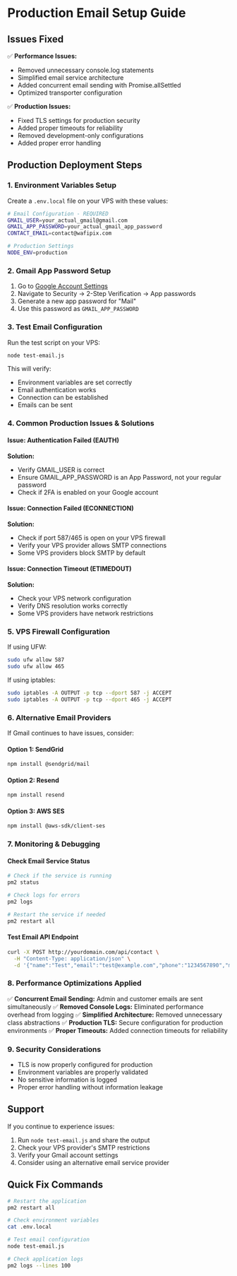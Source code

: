 # Production Email Setup Guide

## Issues Fixed

✅ **Performance Issues:**
- Removed unnecessary console.log statements
- Simplified email service architecture
- Added concurrent email sending with Promise.allSettled
- Optimized transporter configuration

✅ **Production Issues:**
- Fixed TLS settings for production security
- Added proper timeouts for reliability
- Removed development-only configurations
- Added proper error handling

## Production Deployment Steps

### 1. Environment Variables Setup

Create a `.env.local` file on your VPS with these values:

```bash
# Email Configuration - REQUIRED
GMAIL_USER=your_actual_gmail@gmail.com
GMAIL_APP_PASSWORD=your_actual_gmail_app_password
CONTACT_EMAIL=contact@wafipix.com

# Production Settings
NODE_ENV=production
```

### 2. Gmail App Password Setup

1. Go to [Google Account Settings](https://myaccount.google.com/)
2. Navigate to Security → 2-Step Verification → App passwords
3. Generate a new app password for "Mail"
4. Use this password as `GMAIL_APP_PASSWORD`

### 3. Test Email Configuration

Run the test script on your VPS:

```bash
node test-email.js
```

This will verify:
- Environment variables are set correctly
- Email authentication works
- Connection can be established
- Emails can be sent

### 4. Common Production Issues & Solutions

#### Issue: Authentication Failed (EAUTH)
**Solution:** 
- Verify GMAIL_USER is correct
- Ensure GMAIL_APP_PASSWORD is an App Password, not your regular password
- Check if 2FA is enabled on your Google account

#### Issue: Connection Failed (ECONNECTION)
**Solution:**
- Check if port 587/465 is open on your VPS firewall
- Verify your VPS provider allows SMTP connections
- Some VPS providers block SMTP by default

#### Issue: Connection Timeout (ETIMEDOUT)
**Solution:**
- Check your VPS network configuration
- Verify DNS resolution works correctly
- Some VPS providers have network restrictions

### 5. VPS Firewall Configuration

If using UFW:
```bash
sudo ufw allow 587
sudo ufw allow 465
```

If using iptables:
```bash
sudo iptables -A OUTPUT -p tcp --dport 587 -j ACCEPT
sudo iptables -A OUTPUT -p tcp --dport 465 -j ACCEPT
```

### 6. Alternative Email Providers

If Gmail continues to have issues, consider:

#### Option 1: SendGrid
```bash
npm install @sendgrid/mail
```

#### Option 2: Resend
```bash
npm install resend
```

#### Option 3: AWS SES
```bash
npm install @aws-sdk/client-ses
```

### 7. Monitoring & Debugging

#### Check Email Service Status
```bash
# Check if the service is running
pm2 status

# Check logs for errors
pm2 logs

# Restart the service if needed
pm2 restart all
```

#### Test Email API Endpoint
```bash
curl -X POST http://yourdomain.com/api/contact \
  -H "Content-Type: application/json" \
  -d '{"name":"Test","email":"test@example.com","phone":"1234567890","message":"Test message"}'
```

### 8. Performance Optimizations Applied

✅ **Concurrent Email Sending:** Admin and customer emails are sent simultaneously
✅ **Removed Console Logs:** Eliminated performance overhead from logging
✅ **Simplified Architecture:** Removed unnecessary class abstractions
✅ **Production TLS:** Secure configuration for production environments
✅ **Proper Timeouts:** Added connection timeouts for reliability

### 9. Security Considerations

- TLS is now properly configured for production
- Environment variables are properly validated
- No sensitive information is logged
- Proper error handling without information leakage

## Support

If you continue to experience issues:

1. Run `node test-email.js` and share the output
2. Check your VPS provider's SMTP restrictions
3. Verify your Gmail account settings
4. Consider using an alternative email service provider

## Quick Fix Commands

```bash
# Restart the application
pm2 restart all

# Check environment variables
cat .env.local

# Test email configuration
node test-email.js

# Check application logs
pm2 logs --lines 100
```
